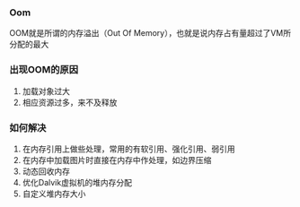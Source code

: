 
### Oom

OOM就是所谓的内存溢出（Out Of Memory），也就是说内存占有量超过了VM所分配的最大

### 出现OOM的原因

1. 加载对象过大
2. 相应资源过多，来不及释放

### 如何解决

1. 在内存引用上做些处理，常用的有软引用、强化引用、弱引用
2. 在内存中加载图片时直接在内存中作处理，如边界压缩
3. 动态回收内存
4. 优化Dalvik虚拟机的堆内存分配	
5. 自定义堆内存大小
